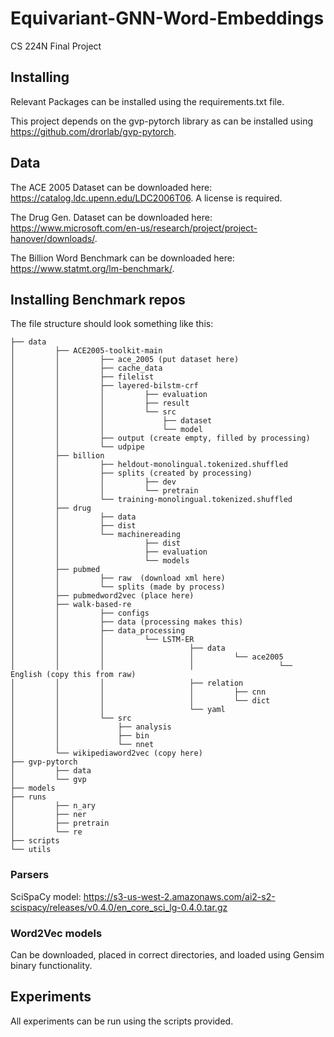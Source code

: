 # Equivariant-GNN-Word-Embeddings

CS 224N Final Project

## Installing

Relevant Packages can be installed using the requirements.txt file.

This project depends on the gvp-pytorch library as can be installed using https://github.com/drorlab/gvp-pytorch.

## Data

The ACE 2005 Dataset can be downloaded here: https://catalog.ldc.upenn.edu/LDC2006T06. A license is required.

The Drug Gen. Dataset can be downloaded
here: https://www.microsoft.com/en-us/research/project/project-hanover/downloads/.

The Billion Word Benchmark can be downloaded here: https://www.statmt.org/lm-benchmark/.

## Installing Benchmark repos
The file structure should look something like this:
```
├── data
│         ├── ACE2005-toolkit-main
│         │         ├── ace_2005 (put dataset here)
│         │         ├── cache_data
│         │         ├── filelist
│         │         ├── layered-bilstm-crf
│         │         │         ├── evaluation
│         │         │         ├── result
│         │         │         └── src
│         │         │             ├── dataset
│         │         │             └── model
│         │         ├── output (create empty, filled by processing)
│         │         └── udpipe
│         ├── billion
│         │         ├── heldout-monolingual.tokenized.shuffled
│         │         ├── splits (created by processing)
│         │         │         ├── dev
│         │         │         └── pretrain
│         │         └── training-monolingual.tokenized.shuffled
│         ├── drug
│         │         ├── data
│         │         ├── dist
│         │         └── machinereading
│         │                   ├── dist
│         │                   ├── evaluation
│         │                   └── models
│         ├── pubmed
│         │         ├── raw  (download xml here)
│         │         └── splits (made by process)
│         ├── pubmedword2vec (place here)
│         ├── walk-based-re
│         │         ├── configs
│         │         ├── data (processing makes this)
│         │         ├── data_processing
│         │         │         └── LSTM-ER
│         │         │                   ├── data
│         │         │                   │         └── ace2005
│         │         │                   │                   └── English (copy this from raw)
│         │         │                   ├── relation
│         │         │                   │         ├── cnn
│         │         │                   │         └── dict
│         │         │                   └── yaml
│         │         └── src
│         │             ├── analysis
│         │             ├── bin
│         │             └── nnet
│         └── wikipediaword2vec (copy here)
├── gvp-pytorch
│         ├── data
│         └── gvp
├── models
├── runs
│         ├── n_ary
│         ├── ner
│         ├── pretrain
│         └── re
├── scripts
└── utils
```

### Parsers
SciSpaCy model: https://s3-us-west-2.amazonaws.com/ai2-s2-scispacy/releases/v0.4.0/en_core_sci_lg-0.4.0.tar.gz

### Word2Vec models
Can be downloaded, placed in correct directories, and loaded using Gensim binary functionality.

## Experiments
All experiments can be run using the scripts provided.

